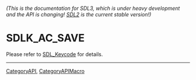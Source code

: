 ###### (This is the documentation for SDL3, which is under heavy development and the API is changing! [SDL2](https://wiki.libsdl.org/SDL2/) is the current stable version!)
# SDLK_AC_SAVE

Please refer to [SDL_Keycode](SDL_Keycode) for details.

----
[CategoryAPI](CategoryAPI), [CategoryAPIMacro](CategoryAPIMacro)


